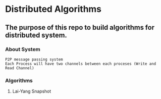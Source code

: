# Distributed Algorithms

## The purpose of this repo to build algorithms for distributed system.

### About System
    P2P message passing system
    Each Process will have two channels between each proceses (Write and Read Channel) 

### Algorithms
1. Lai-Yang Snapshot
